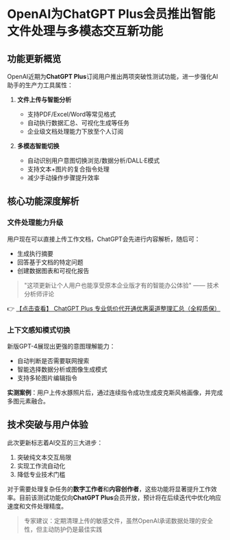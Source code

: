# OpenAI为ChatGPT Plus会员推出智能文件处理与多模态交互新功能

## 功能更新概览
OpenAI近期为**ChatGPT Plus**订阅用户推出两项突破性测试功能，进一步强化AI助手的生产力工具属性：

1. **文件上传与智能分析**
   - 支持PDF/Excel/Word等常见格式
   - 自动执行数据汇总、可视化生成等任务
   - 企业级文档处理能力下放至个人订阅

2. **多模态智能切换**
   - 自动识别用户意图切换浏览/数据分析/DALL·E模式
   - 支持文本+图片的复合指令处理
   - 减少手动操作步骤提升效率

## 核心功能深度解析
### 文件处理能力升级
用户现在可以直接上传工作文档，ChatGPT会先进行内容解析，随后可：
- 生成执行摘要
- 回答基于文档的特定问题
- 创建数据图表和可视化报告

> "这项更新让个人用户也能享受原本企业版才有的智能办公体验" —— 技术分析师评论

👉 [【点击查看】 ChatGPT Plus 专业低价代开通优惠渠道整理汇总（全程质保）](https://bit.ly/DaiKai)

### 上下文感知模式切换
新版GPT-4展现出更强的意图理解能力：
- 自动判断是否需要联网搜索
- 智能选择数据分析或图像生成模式
- 支持多轮图片编辑指令

**实测案例**：用户上传水豚照片后，通过连续指令成功生成皮克斯风格画像，并完成多图元素融合。

## 技术突破与用户体验
此次更新标志着AI交互的三大进步：
1. 突破纯文本交互局限
2. 实现工作流自动化
3. 降低专业技术门槛

对于需要处理复杂任务的**数字工作者**和**内容创作者**，这些功能将显著提升工作效率。目前该测试功能仅向**ChatGPT Plus**会员开放，预计将在后续迭代中优化响应速度和文件处理精度。

> 专家建议：定期清理上传的敏感文件，虽然OpenAI承诺数据处理的安全性，但主动防护仍是最佳实践